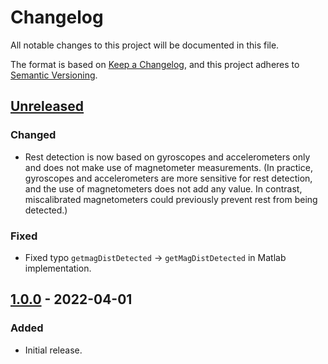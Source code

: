 <!--
SPDX-FileCopyrightText: 2021 Daniel Laidig <laidig@control.tu-berlin.de>

SPDX-License-Identifier: MIT

Sections:
### Added (for new features)
### Changed (for changes in existing functionality)
### Deprecated (for soon-to-be removed features)
### Removed (for now removed features)
### Fixed (for any bug fixes)
### Security (in case of vulnerabilities)
-->
# Changelog
All notable changes to this project will be documented in this file.

The format is based on [Keep a Changelog](https://keepachangelog.com/en/1.0.0/),
and this project adheres to [Semantic Versioning](https://semver.org/spec/v2.0.0.html).

## [Unreleased]
### Changed
- Rest detection is now based on gyroscopes and accelerometers only and does not make use of magnetometer measurements.
  (In practice, gyroscopes and accelerometers are more sensitive for rest detection, and the use of magnetometers does
  not add any value. In contrast, miscalibrated magnetometers could previously prevent rest from being detected.)
### Fixed
- Fixed typo `getmagDistDetected` -> `getMagDistDetected` in Matlab implementation.

## [1.0.0] - 2022-04-01
### Added
- Initial release.

[Unreleased]: https://github.com/dlaidig/vqf/compare/v1.0.0...HEAD
[1.0.0]: https://github.com/dlaidig/vqf/releases/tag/v1.0.0
